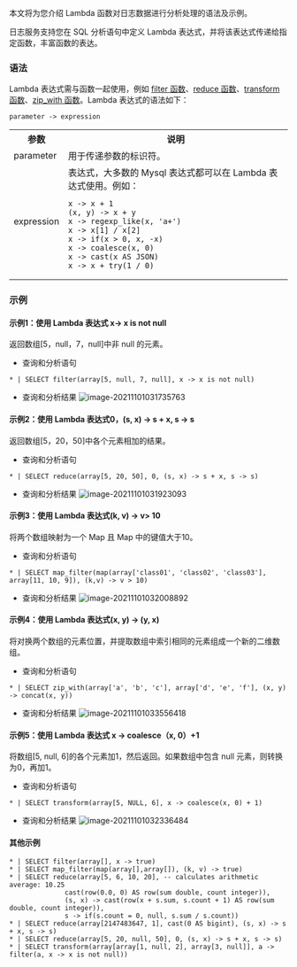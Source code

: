 本文将为您介绍 Lambda 函数对日志数据进行分析处理的语法及示例。

日志服务支持您在 SQL 分析语句中定义 Lambda 表达式，并将该表达式传递给指定函数，丰富函数的表达。

### 语法

Lambda 表达式需与函数一起使用，例如 [filter 函数](https://cloud.tencent.com/document/product/614/63800#filter)、[reduce 函数](https://cloud.tencent.com/document/product/614/63800#reduce)、[transform 函数](https://cloud.tencent.com/document/product/614/63800#transform)、[zip_with 函数](https://cloud.tencent.com/document/product/614/63800#zip_with)。Lambda 表达式的语法如下：
```
parameter -> expression
```

<table>
	<tr><th>参数</th><th>说明</th></tr>
	<tr><td>parameter</td><td>用于传递参数的标识符。</td></tr>
	<tr><td>expression</td><td>表达式，大多数的 Mysql 表达式都可以在 Lambda 表达式使用。例如：</br>
	<pre><code>x -> x + 1 <br/>(x, y) -> x + y <br/>x -> regexp_like(x, 'a+') <br/>x -> x[1] / x[2] <br/>x -> if(x > 0, x, -x) <br/>x -> coalesce(x, 0) <br/>x -> cast(x AS JSON) <br/>x -> x + try(1 / 0)</code></pre></td></tr>
</table>


### 示例

#### 示例1：使用 Lambda 表达式 x-> x is not null

返回数组[5，null，7，null]中非 null 的元素。

- 查询和分析语句
```
* | SELECT filter(array[5, null, 7, null], x -> x is not null)
```
- 查询和分析结果
![image-20211101031735763](https://qcloudimg.tencent-cloud.cn/raw/3d737dee14bb0cd89dd9f3e160366c18.png)

#### 示例2：使用 Lambda 表达式0，(s, x) -> s + x, s -> s

返回数组[5，20，50]中各个元素相加的结果。

- 查询和分析语句
```
* | SELECT reduce(array[5, 20, 50], 0, (s, x) -> s + x, s -> s)
```
- 查询和分析结果
![image-20211101031923093](https://qcloudimg.tencent-cloud.cn/raw/fdb8f1b749c0e104274835585104be64.png)


#### 示例3：使用 Lambda 表达式(k, v) -> v> 10

将两个数组映射为一个 Map 且 Map 中的键值大于10。

- 查询和分析语句
```
* | SELECT map_filter(map(array['class01', 'class02', 'class03'], array[11, 10, 9]), (k,v) -> v > 10)
```
- 查询和分析结果
![image-20211101032008892](https://qcloudimg.tencent-cloud.cn/raw/ac904e623c19d617c91f6038245a7036.png)

#### 示例4：使用 Lambda 表达式(x, y) -> (y, x)

将对换两个数组的元素位置，并提取数组中索引相同的元素组成一个新的二维数组。

- 查询和分析语句
```
* | SELECT zip_with(array['a', 'b', 'c'], array['d', 'e', 'f'], (x, y) -> concat(x, y))
```
- 查询和分析结果
![image-20211101033556418](https://qcloudimg.tencent-cloud.cn/raw/251495f2e8a57b345d88bd61462ba1fe.png)

#### 示例5：使用 Lambda 表达式 x -> coalesce（x, 0）+1

将数组[5, null, 6]的各个元素加1，然后返回。如果数组中包含 null 元素，则转换为0，再加1。

- 查询和分析语句
```
* | SELECT transform(array[5, NULL, 6], x -> coalesce(x, 0) + 1)
```
- 查询和分析结果
![image-20211101032336484](https://qcloudimg.tencent-cloud.cn/raw/26ad9725c211a7ee5b98f48490a8e5cc.png)

#### 其他示例

```
* | SELECT filter(array[], x -> true)
* | SELECT map_filter(map(array[],array[]), (k, v) -> true)
* | SELECT reduce(array[5, 6, 10, 20], -- calculates arithmetic average: 10.25
              cast(row(0.0, 0) AS row(sum double, count integer)),
              (s, x) -> cast(row(x + s.sum, s.count + 1) AS row(sum double, count integer)),
              s -> if(s.count = 0, null, s.sum / s.count))
* | SELECT reduce(array[2147483647, 1], cast(0 AS bigint), (s, x) -> s + x, s -> s)
* | SELECT reduce(array[5, 20, null, 50], 0, (s, x) -> s + x, s -> s)
* | SELECT transform(array[array[1, null, 2], array[3, null]], a -> filter(a, x -> x is not null))
```

